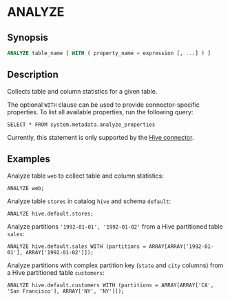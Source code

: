 
ANALYZE
=======

Synopsis
--------

``` sql
ANALYZE table_name [ WITH ( property_name = expression [, ...] ) ]
```

Description
-----------

Collects table and column statistics for a given table.

The optional `WITH` clause can be used to provide connector-specific properties. To list all available properties, run the following query:

    SELECT * FROM system.metadata.analyze_properties

Currently, this statement is only supported by the [Hive connector](../connector/hive.md).

Examples
--------

Analyze table `web` to collect table and column statistics:

    ANALYZE web;

Analyze table `stores` in catalog `hive` and schema `default`:

    ANALYZE hive.default.stores;

Analyze partitions `'1992-01-01', '1992-01-02'` from a Hive partitioned table `sales`:

    ANALYZE hive.default.sales WITH (partitions = ARRAY[ARRAY['1992-01-01'], ARRAY['1992-01-02']]);

Analyze partitions with complex partition key (`state` and `city` columns) from a Hive partitioned table `customers`:

    ANALYZE hive.default.customers WITH (partitions = ARRAY[ARRAY['CA', 'San Francisco'], ARRAY['NY', 'NY']]);
